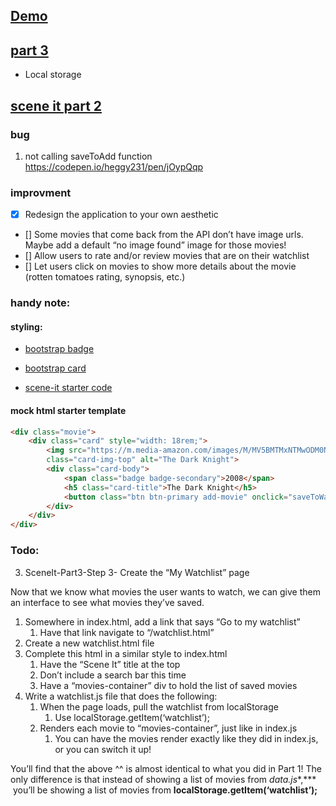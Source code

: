 ## [Demo](https://heggy231.github.io/scene-it-starter/)

## [part 3](https://www.notion.so/samuraijane/SceneIt-Part-3-5bee84e5a0fe4d218f0f4ed12b2dff7c)
- Local storage

## [scene it part 2](https://www.notion.so/samuraijane/15-38393232e23e4ab890d3f978902fd146)


### bug
1. not calling saveToAdd function
https://codepen.io/heggy231/pen/jOypQqp

### improvment
- [x] Redesign the application to your own aesthetic
- [] Some movies that come back from the API don’t have image urls. Maybe add a default “no image found” image for those movies!
- [] Allow users to rate and/or review movies that are on their watchlist
- [] Let users click on movies to show more details about the movie (rotten tomatoes rating, synopsis, etc.)

### handy note:
#### styling:
* [bootstrap badge](https://getbootstrap.com/docs/4.1/components/badge/)
* [bootstrap card](https://getbootstrap.com/docs/4.3/components/card/)

* [scene-it starter code](https://github.com/adamszaruga/scene-it-starter)

#### mock html starter template
```html
<div class="movie">
    <div class="card" style="width: 18rem;">
        <img src="https://m.media-amazon.com/images/M/MV5BMTMxNTMwODM0NF5BMl5BanBnXkFtZTcwODAyMTk2Mw@@._V1_SX300.jpg" 
        class="card-img-top" alt="The Dark Knight">
        <div class="card-body">
            <span class="badge badge-secondary">2008</span>
            <h5 class="card-title">The Dark Knight</h5>
            <button class="btn btn-primary add-movie" onclick="saveToWatchlist('tt0468569')"></button>
        </div>
    </div>
</div>
```

### Todo: 
3) SceneIt-Part3-Step 3- Create the “My Watchlist” page

Now that we know what movies the user wants to watch, we can give them an interface to see what movies they’ve saved.

1. Somewhere in index.html, add a link that says “Go to my watchlist”
    1. Have that link navigate to “/watchlist.html”
2. Create a new watchlist.html file
3. Complete this html in a similar style to index.html
    1. Have the “Scene It” title at the top
    2. Don’t include a search bar this time
    3. Have a “movies-container” div to hold the list of saved movies
4. Write a watchlist.js file that does the following:
    1. When the page loads, pull the watchlist from localStorage
        1. Use localStorage.getItem(‘watchlist’);
    2. Renders each movie to “movies-container”, just like in index.js
        1. You can have the movies render exactly like they did in index.js, or you can switch it up!

You’ll find that the above ^^ is almost identical to what you did in Part 1! The only difference is that instead of showing a list of movies from *data.js**,***  you’ll be showing a list of movies from **localStorage.getItem(‘watchlist’);**

